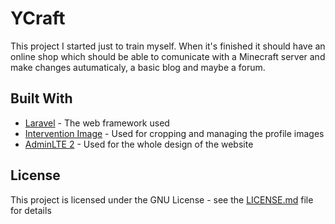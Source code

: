 # YCraft

This project I started just to train myself. When it's finished it should have an online shop which should be able to comunicate with a Minecraft server and make changes autumaticaly, a basic blog and maybe a forum.

## Built With

* [Laravel](https://laravel.com/) - The web framework used
* [Intervention Image](http://image.intervention.io/) - Used for cropping and managing the profile images
* [AdminLTE 2](https://adminlte.io/themes/AdminLTE/index2.html) - Used for the whole design of the website

## License

This project is licensed under the GNU License - see the [LICENSE.md](LICENSE.md) file for details
